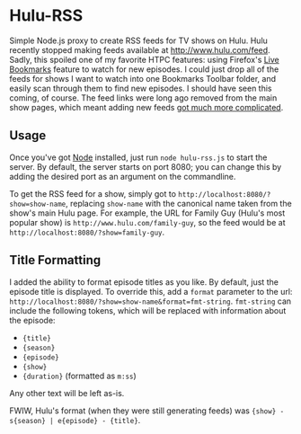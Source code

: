 Hulu-RSS
========

Simple Node.js proxy to create RSS feeds for TV shows on Hulu.
Hulu recently stopped making feeds available at http://www.hulu.com/feed.
Sadly, this spoiled one of my favorite HTPC features: using Firefox's [Live Bookmarks](http://kb.mozillazine.org/Live_Bookmarks_-_Firefox) feature to watch for new episodes.
I could just drop all of the feeds for shows I want to watch into one Bookmarks Toolbar folder, and easily scan through them to find new episodes.
I should have seen this coming, of course.
The feed links were long ago removed from the main show pages, which meant adding new feeds [got much more complicated](http://forum.serviio.org/viewtopic.php?f=20&t=4620&start=70#p51772).

Usage
-----

Once you've got [Node](http://nodejs.org/) installed, just run `node hulu-rss.js` to start the server.
By default, the server starts on port 8080; you can change this by adding the desired port as an argument on the commandline.

To get the RSS feed for a show, simply got to `http://localhost:8080/?show=show-name`, replacing `show-name` with the canonical name taken from the show's main Hulu page.
For example, the URL for Family Guy (Hulu's most popular show) is `http://www.hulu.com/family-guy`, so the feed would be at `http://localhost:8080/?show=family-guy`.

Title Formatting
----------------

I added the ability to format episode titles as you like.
By default, just the episode title is displayed.
To override this, add a `format` parameter to the url: `http://localhost:8080/?show=show-name&format=fmt-string`.
`fmt-string` can include the following tokens, which will be replaced with information about the episode:

* `{title}`
* `{season}`
* `{episode}`
* `{show}`
* `{duration}` (formatted as `m:ss`)

Any other text will be left as-is.

FWIW, Hulu's format (when they were still generating feeds) was `{show} - s{season} | e{episode} - {title}`.
